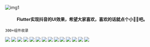 ![img1](https://github.com/DingMouRen/flutter_tiktok/blob/master/shoot/img_1.png)<br>

#### <p align="center"> Flutter实现抖音的UI效果，希望大家喜欢，喜欢的话就点个小🌟🌟吧。</p>

 `300+组件收录`
 

![](https://github.com/DingMouRen/flutter_tiktok/blob/master/shoot/gif_1.gif)
![](https://github.com/DingMouRen/flutter_tiktok/blob/master/shoot/gif_2.gif)
![](https://github.com/DingMouRen/flutter_tiktok/blob/master/shoot/gif_3.gif)
![](https://github.com/DingMouRen/flutter_tiktok/blob/master/shoot/gif_4.gif)
![](https://github.com/DingMouRen/flutter_tiktok/blob/master/shoot/gif_5.gif)
![](https://github.com/DingMouRen/flutter_tiktok/blob/master/shoot/gif_6.gif)
![](https://github.com/DingMouRen/flutter_tiktok/blob/master/shoot/gif_7.gif)
![](https://github.com/DingMouRen/flutter_tiktok/blob/master/shoot/gif_8.gif)
![](https://github.com/DingMouRen/flutter_tiktok/blob/master/shoot/gif_9.gif)
![](https://github.com/DingMouRen/flutter_tiktok/blob/master/shoot/gif_10.gif)
![](https://github.com/DingMouRen/flutter_tiktok/blob/master/shoot/gif_11.gif)
![](https://github.com/DingMouRen/flutter_tiktok/blob/master/shoot/gif_12.gif)
![](https://github.com/DingMouRen/flutter_tiktok/blob/master/shoot/gif_13.gif)
![](https://github.com/DingMouRen/flutter_tiktok/blob/master/shoot/gif_14.gif)
